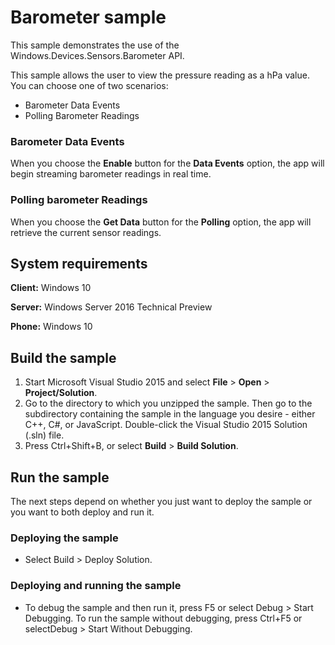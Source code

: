<!---
  category: DevicesSensorsAndPower
--->

# Barometer sample

This sample demonstrates the use of the Windows.Devices.Sensors.Barometer API.

This sample allows the user to view the pressure reading as a hPa value. You can choose one of two scenarios:

-   Barometer Data Events
-   Polling Barometer Readings

### Barometer Data Events

When you choose the **Enable** button for the **Data Events** option, the app will begin streaming barometer readings in real time.

### Polling barometer Readings

When you choose the **Get Data** button for the **Polling** option, the app will retrieve the current sensor readings.

## System requirements

**Client:** Windows 10

**Server:** Windows Server 2016 Technical Preview

**Phone:** Windows 10

## Build the sample

1. Start Microsoft Visual Studio 2015 and select **File** \> **Open** \> **Project/Solution**.
2. Go to the directory to which you unzipped the sample. Then go to the subdirectory containing the sample in the language you desire - either C++, C#, or JavaScript. Double-click the Visual Studio 2015 Solution (.sln) file. 
3. Press Ctrl+Shift+B, or select **Build** \> **Build Solution**. 

## Run the sample

The next steps depend on whether you just want to deploy the sample or you want to both deploy and run it.

### Deploying the sample

- Select Build > Deploy Solution. 

### Deploying and running the sample

- To debug the sample and then run it, press F5 or select Debug >  Start Debugging. To run the sample without debugging, press Ctrl+F5 or selectDebug > Start Without Debugging. 
